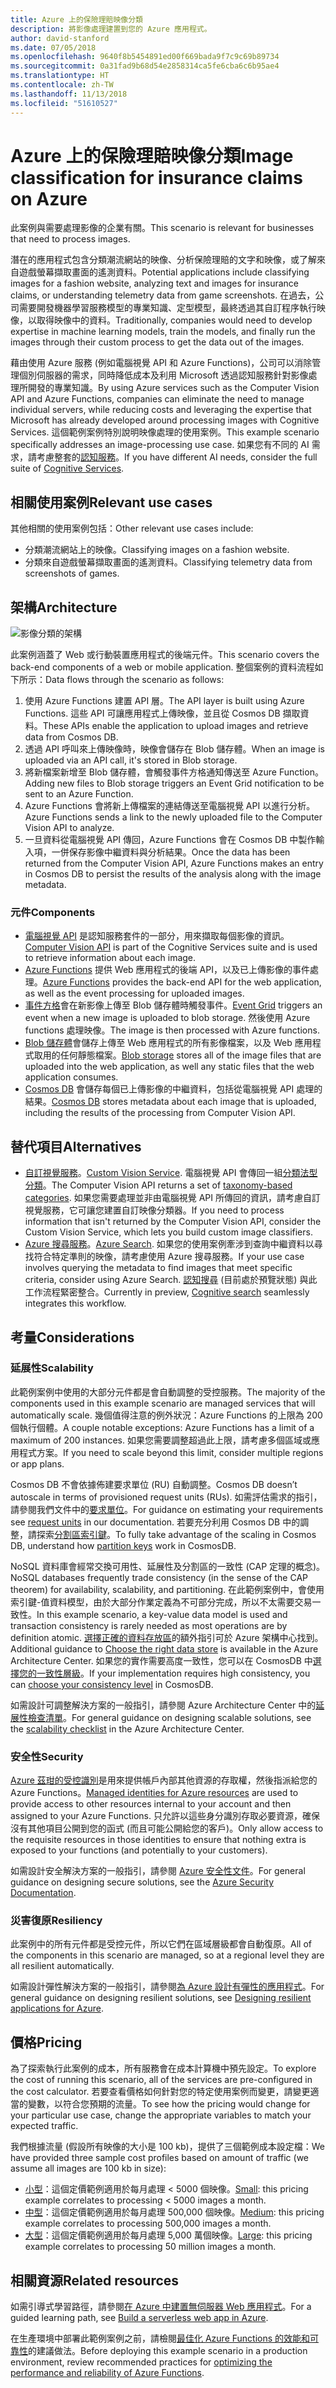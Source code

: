 ```yaml
---
title: Azure 上的保險理賠映像分類
description: 將影像處理建置到您的 Azure 應用程式。
author: david-stanford
ms.date: 07/05/2018
ms.openlocfilehash: 9640f8b5454891ed00f669bada9f7c9c69b89734
ms.sourcegitcommit: 0a31fad9b68d54e2858314ca5fe6cba6c6b95ae4
ms.translationtype: HT
ms.contentlocale: zh-TW
ms.lasthandoff: 11/13/2018
ms.locfileid: "51610527"
---
```

# <a name="image-classification-for-insurance-claims-on-azure"></a><span data-ttu-id="bf2e4-103">Azure 上的保險理賠映像分類</span><span class="sxs-lookup"><span data-stu-id="bf2e4-103">Image classification for insurance claims on Azure</span></span>

<span data-ttu-id="bf2e4-104">此案例與需要處理影像的企業有關。</span><span class="sxs-lookup"><span data-stu-id="bf2e4-104">This scenario is relevant for businesses that need to process images.</span></span>

<span data-ttu-id="bf2e4-105">潛在的應用程式包含分類潮流網站的映像、分析保險理賠的文字和映像，或了解來自遊戲螢幕擷取畫面的遙測資料。</span><span class="sxs-lookup"><span data-stu-id="bf2e4-105">Potential applications include classifying images for a fashion website, analyzing text and images for insurance claims, or understanding telemetry data from game screenshots.</span></span> <span data-ttu-id="bf2e4-106">在過去，公司需要開發機器學習服務模型的專業知識、定型模型，最終透過其自訂程序執行映像，以取得映像中的資料。</span><span class="sxs-lookup"><span data-stu-id="bf2e4-106">Traditionally, companies would need to develop expertise in machine learning models, train the models, and finally run the images through their custom process to get the data out of the images.</span></span>

<span data-ttu-id="bf2e4-107">藉由使用 Azure 服務 (例如電腦視覺 API 和 Azure Functions)，公司可以消除管理個別伺服器的需求，同時降低成本及利用 Microsoft 透過認知服務針對影像處理所開發的專業知識。</span><span class="sxs-lookup"><span data-stu-id="bf2e4-107">By using Azure services such as the Computer Vision API and Azure Functions, companies can eliminate the need to manage individual servers, while reducing costs and leveraging the expertise that Microsoft has already developed around processing images with Cognitive Services.</span></span> <span data-ttu-id="bf2e4-108">這個範例案例特別說明映像處理的使用案例。</span><span class="sxs-lookup"><span data-stu-id="bf2e4-108">This example scenario specifically addresses an image-processing use case.</span></span> <span data-ttu-id="bf2e4-109">如果您有不同的 AI 需求，請考慮整套的[認知服務](/azure/#pivot=products&panel=ai)。</span><span class="sxs-lookup"><span data-stu-id="bf2e4-109">If you have different AI needs, consider the full suite of [Cognitive Services](/azure/#pivot=products&panel=ai).</span></span>

## <a name="relevant-use-cases"></a><span data-ttu-id="bf2e4-110">相關使用案例</span><span class="sxs-lookup"><span data-stu-id="bf2e4-110">Relevant use cases</span></span>

<span data-ttu-id="bf2e4-111">其他相關的使用案例包括：</span><span class="sxs-lookup"><span data-stu-id="bf2e4-111">Other relevant use cases include:</span></span>

* <span data-ttu-id="bf2e4-112">分類潮流網站上的映像。</span><span class="sxs-lookup"><span data-stu-id="bf2e4-112">Classifying images on a fashion website.</span></span>
* <span data-ttu-id="bf2e4-113">分類來自遊戲螢幕擷取畫面的遙測資料。</span><span class="sxs-lookup"><span data-stu-id="bf2e4-113">Classifying telemetry data from screenshots of games.</span></span>

## <a name="architecture"></a><span data-ttu-id="bf2e4-114">架構</span><span class="sxs-lookup"><span data-stu-id="bf2e4-114">Architecture</span></span>

![影像分類的架構][architecture]

<span data-ttu-id="bf2e4-116">此案例涵蓋了 Web 或行動裝置應用程式的後端元件。</span><span class="sxs-lookup"><span data-stu-id="bf2e4-116">This scenario covers the back-end components of a web or mobile application.</span></span> <span data-ttu-id="bf2e4-117">整個案例的資料流程如下所示：</span><span class="sxs-lookup"><span data-stu-id="bf2e4-117">Data flows through the scenario as follows:</span></span>

1. <span data-ttu-id="bf2e4-118">使用 Azure Functions 建置 API 層。</span><span class="sxs-lookup"><span data-stu-id="bf2e4-118">The API layer is built using Azure Functions.</span></span> <span data-ttu-id="bf2e4-119">這些 API 可讓應用程式上傳映像，並且從 Cosmos DB 擷取資料。</span><span class="sxs-lookup"><span data-stu-id="bf2e4-119">These APIs enable the application to upload images and retrieve data from Cosmos DB.</span></span>
2. <span data-ttu-id="bf2e4-120">透過 API 呼叫來上傳映像時，映像會儲存在 Blob 儲存體。</span><span class="sxs-lookup"><span data-stu-id="bf2e4-120">When an image is uploaded via an API call, it's stored in Blob storage.</span></span>
3. <span data-ttu-id="bf2e4-121">將新檔案新增至 Blob 儲存體，會觸發事件方格通知傳送至 Azure Function。</span><span class="sxs-lookup"><span data-stu-id="bf2e4-121">Adding new files to Blob storage triggers an Event Grid notification to be sent to an Azure Function.</span></span>
4. <span data-ttu-id="bf2e4-122">Azure Functions 會將新上傳檔案的連結傳送至電腦視覺 API 以進行分析。</span><span class="sxs-lookup"><span data-stu-id="bf2e4-122">Azure Functions sends a link to the newly uploaded file to the Computer Vision API to analyze.</span></span>
5. <span data-ttu-id="bf2e4-123">一旦資料從電腦視覺 API 傳回，Azure Functions 會在 Cosmos DB 中製作輸入項，一併保存影像中繼資料與分析結果。</span><span class="sxs-lookup"><span data-stu-id="bf2e4-123">Once the data has been returned from the Computer Vision API, Azure Functions makes an entry in Cosmos DB to persist the results of the analysis along with the image metadata.</span></span>

### <a name="components"></a><span data-ttu-id="bf2e4-124">元件</span><span class="sxs-lookup"><span data-stu-id="bf2e4-124">Components</span></span>

* <span data-ttu-id="bf2e4-125">[電腦視覺 API](/azure/cognitive-services/computer-vision/home) 是認知服務套件的一部分，用來擷取每個影像的資訊。</span><span class="sxs-lookup"><span data-stu-id="bf2e4-125">[Computer Vision API](/azure/cognitive-services/computer-vision/home) is part of the Cognitive Services suite and is used to retrieve information about each image.</span></span>
* <span data-ttu-id="bf2e4-126">[Azure Functions](/azure/azure-functions/functions-overview) 提供 Web 應用程式的後端 API，以及已上傳影像的事件處理。</span><span class="sxs-lookup"><span data-stu-id="bf2e4-126">[Azure Functions](/azure/azure-functions/functions-overview) provides the back-end API for the web application, as well as the event processing for uploaded images.</span></span>
* <span data-ttu-id="bf2e4-127">[事件方格](/azure/event-grid/overview)會在新影像上傳至 Blob 儲存體時觸發事件。</span><span class="sxs-lookup"><span data-stu-id="bf2e4-127">[Event Grid](/azure/event-grid/overview) triggers an event when a new image is uploaded to blob storage.</span></span> <span data-ttu-id="bf2e4-128">然後使用 Azure functions 處理映像。</span><span class="sxs-lookup"><span data-stu-id="bf2e4-128">The image is then processed with Azure functions.</span></span>
* <span data-ttu-id="bf2e4-129">[Blob 儲存體](/azure/storage/blobs/storage-blobs-introduction)會儲存上傳至 Web 應用程式的所有影像檔案，以及 Web 應用程式取用的任何靜態檔案。</span><span class="sxs-lookup"><span data-stu-id="bf2e4-129">[Blob storage](/azure/storage/blobs/storage-blobs-introduction) stores all of the image files that are uploaded into the web application, as well any static files that the web application consumes.</span></span>
* <span data-ttu-id="bf2e4-130">[Cosmos DB](/azure/cosmos-db/introduction) 會儲存每個已上傳影像的中繼資料，包括從電腦視覺 API 處理的結果。</span><span class="sxs-lookup"><span data-stu-id="bf2e4-130">[Cosmos DB](/azure/cosmos-db/introduction) stores metadata about each image that is uploaded, including the results of the processing from Computer Vision API.</span></span>

## <a name="alternatives"></a><span data-ttu-id="bf2e4-131">替代項目</span><span class="sxs-lookup"><span data-stu-id="bf2e4-131">Alternatives</span></span>

* <span data-ttu-id="bf2e4-132">[自訂視覺服務](/azure/cognitive-services/custom-vision-service/home)。</span><span class="sxs-lookup"><span data-stu-id="bf2e4-132">[Custom Vision Service](/azure/cognitive-services/custom-vision-service/home).</span></span> <span data-ttu-id="bf2e4-133">電腦視覺 API 會傳回一組[分類法型分類][cv-categories]。</span><span class="sxs-lookup"><span data-stu-id="bf2e4-133">The Computer Vision API returns a set of [taxonomy-based categories][cv-categories].</span></span> <span data-ttu-id="bf2e4-134">如果您需要處理並非由電腦視覺 API 所傳回的資訊，請考慮自訂視覺服務，它可讓您建置自訂映像分類器。</span><span class="sxs-lookup"><span data-stu-id="bf2e4-134">If you need to process information that isn't returned by the Computer Vision API, consider the Custom Vision Service, which lets you build custom image classifiers.</span></span>
* <span data-ttu-id="bf2e4-135">[Azure 搜尋服務](/azure/search/search-what-is-azure-search)。</span><span class="sxs-lookup"><span data-stu-id="bf2e4-135">[Azure Search](/azure/search/search-what-is-azure-search).</span></span> <span data-ttu-id="bf2e4-136">如果您的使用案例牽涉到查詢中繼資料以尋找符合特定準則的映像，請考慮使用 Azure 搜尋服務。</span><span class="sxs-lookup"><span data-stu-id="bf2e4-136">If your use case involves querying the metadata to find images that meet specific criteria, consider using Azure Search.</span></span> <span data-ttu-id="bf2e4-137">[認知搜尋](/azure/search/cognitive-search-concept-intro) (目前處於預覽狀態) 與此工作流程緊密整合。</span><span class="sxs-lookup"><span data-stu-id="bf2e4-137">Currently in preview, [Cognitive search](/azure/search/cognitive-search-concept-intro) seamlessly integrates this workflow.</span></span>

## <a name="considerations"></a><span data-ttu-id="bf2e4-138">考量</span><span class="sxs-lookup"><span data-stu-id="bf2e4-138">Considerations</span></span>

### <a name="scalability"></a><span data-ttu-id="bf2e4-139">延展性</span><span class="sxs-lookup"><span data-stu-id="bf2e4-139">Scalability</span></span>

<span data-ttu-id="bf2e4-140">此範例案例中使用的大部分元件都是會自動調整的受控服務。</span><span class="sxs-lookup"><span data-stu-id="bf2e4-140">The majority of the components used in this example scenario are managed services that will automatically scale.</span></span> <span data-ttu-id="bf2e4-141">幾個值得注意的例外狀況：Azure Functions 的上限為 200 個執行個體。</span><span class="sxs-lookup"><span data-stu-id="bf2e4-141">A couple notable exceptions: Azure Functions has a limit of a maximum of 200 instances.</span></span> <span data-ttu-id="bf2e4-142">如果您需要調整超過此上限，請考慮多個區域或應用程式方案。</span><span class="sxs-lookup"><span data-stu-id="bf2e4-142">If you need to scale beyond this limit, consider multiple regions or app plans.</span></span>

<span data-ttu-id="bf2e4-143">Cosmos DB 不會依據佈建要求單位 (RU) 自動調整。</span><span class="sxs-lookup"><span data-stu-id="bf2e4-143">Cosmos DB doesn’t autoscale in terms of provisioned request units (RUs).</span></span> <span data-ttu-id="bf2e4-144">如需評估需求的指引，請參閱我們文件中的[要求單位](/azure/cosmos-db/request-units)。</span><span class="sxs-lookup"><span data-stu-id="bf2e4-144">For guidance on estimating your requirements see [request units](/azure/cosmos-db/request-units) in our documentation.</span></span> <span data-ttu-id="bf2e4-145">若要充分利用 Cosmos DB 中的調整，請探索[分割區索引鍵](/azure/cosmos-db/partition-data)。</span><span class="sxs-lookup"><span data-stu-id="bf2e4-145">To fully take advantage of the scaling in Cosmos DB, understand how [partition keys](/azure/cosmos-db/partition-data) work in CosmosDB.</span></span>

<span data-ttu-id="bf2e4-146">NoSQL 資料庫會經常交換可用性、延展性及分割區的一致性 (CAP 定理的概念)。</span><span class="sxs-lookup"><span data-stu-id="bf2e4-146">NoSQL databases frequently trade consistency (in the sense of the CAP theorem) for availability, scalability, and partitioning.</span></span> <span data-ttu-id="bf2e4-147">在此範例案例中，會使用索引鍵-值資料模型，由於大部分作業定義為不可部分完成，所以不太需要交易一致性。</span><span class="sxs-lookup"><span data-stu-id="bf2e4-147">In this example scenario, a key-value data model is used and transaction consistency is rarely needed as most operations are by definition atomic.</span></span> <span data-ttu-id="bf2e4-148">[選擇正確的資料存放區](../../guide/technology-choices/data-store-overview.md)的額外指引可於 Azure 架構中心找到。</span><span class="sxs-lookup"><span data-stu-id="bf2e4-148">Additional guidance to [Choose the right data store](../../guide/technology-choices/data-store-overview.md) is available in the Azure Architecture Center.</span></span> <span data-ttu-id="bf2e4-149">如果您的實作需要高度一致性，您可以在 CosmosDB 中[選擇您的一致性層級](/azure/cosmos-db/consistency-levels)。</span><span class="sxs-lookup"><span data-stu-id="bf2e4-149">If your implementation requires high consistency, you can [choose your consistency level](/azure/cosmos-db/consistency-levels) in CosmosDB.</span></span>

<span data-ttu-id="bf2e4-150">如需設計可調整解決方案的一般指引，請參閱 Azure Architecture Center 中的[延展性檢查清單][scalability]。</span><span class="sxs-lookup"><span data-stu-id="bf2e4-150">For general guidance on designing scalable solutions, see the [scalability checklist][scalability] in the Azure Architecture Center.</span></span>

### <a name="security"></a><span data-ttu-id="bf2e4-151">安全性</span><span class="sxs-lookup"><span data-stu-id="bf2e4-151">Security</span></span>

<span data-ttu-id="bf2e4-152">[Azure 茲玵的受控識別][msi]是用來提供帳戶內部其他資源的存取權，然後指派給您的 Azure Functions。</span><span class="sxs-lookup"><span data-stu-id="bf2e4-152">[Managed identities for Azure resources][msi] are used to provide access to other resources internal to your account and then assigned to your Azure Functions.</span></span> <span data-ttu-id="bf2e4-153">只允許以這些身分識別存取必要資源，確保沒有其他項目公開到您的函式 (而且可能公開給您的客戶)。</span><span class="sxs-lookup"><span data-stu-id="bf2e4-153">Only allow access to the requisite resources in those identities to ensure that nothing extra is exposed to your functions (and potentially to your customers).</span></span>

<span data-ttu-id="bf2e4-154">如需設計安全解決方案的一般指引，請參閱 [Azure 安全性文件][security]。</span><span class="sxs-lookup"><span data-stu-id="bf2e4-154">For general guidance on designing secure solutions, see the [Azure Security Documentation][security].</span></span>

### <a name="resiliency"></a><span data-ttu-id="bf2e4-155">災害復原</span><span class="sxs-lookup"><span data-stu-id="bf2e4-155">Resiliency</span></span>

<span data-ttu-id="bf2e4-156">此案例中的所有元件都是受控元件，所以它們在區域層級都會自動復原。</span><span class="sxs-lookup"><span data-stu-id="bf2e4-156">All of the components in this scenario are managed, so at a regional level they are all resilient automatically.</span></span>

<span data-ttu-id="bf2e4-157">如需設計彈性解決方案的一般指引，請參閱[為 Azure 設計有彈性的應用程式][resiliency]。</span><span class="sxs-lookup"><span data-stu-id="bf2e4-157">For general guidance on designing resilient solutions, see [Designing resilient applications for Azure][resiliency].</span></span>

## <a name="pricing"></a><span data-ttu-id="bf2e4-158">價格</span><span class="sxs-lookup"><span data-stu-id="bf2e4-158">Pricing</span></span>

<span data-ttu-id="bf2e4-159">為了探索執行此案例的成本，所有服務會在成本計算機中預先設定。</span><span class="sxs-lookup"><span data-stu-id="bf2e4-159">To explore the cost of running this scenario, all of the services are pre-configured in the cost calculator.</span></span> <span data-ttu-id="bf2e4-160">若要查看價格如何針對您的特定使用案例而變更，請變更適當的變數，以符合您預期的流量。</span><span class="sxs-lookup"><span data-stu-id="bf2e4-160">To see how the pricing would change for your particular use case, change the appropriate variables to match your expected traffic.</span></span>

<span data-ttu-id="bf2e4-161">我們根據流量 (假設所有映像的大小是 100 kb)，提供了三個範例成本設定檔：</span><span class="sxs-lookup"><span data-stu-id="bf2e4-161">We have provided three sample cost profiles based on amount of traffic (we assume all images are 100 kb in size):</span></span>

* <span data-ttu-id="bf2e4-162">[小型][small-pricing]：這個定價範例適用於每月處理 &lt; 5000 個映像。</span><span class="sxs-lookup"><span data-stu-id="bf2e4-162">[Small][small-pricing]: this pricing example correlates to processing &lt; 5000 images a month.</span></span>
* <span data-ttu-id="bf2e4-163">[中型][medium-pricing]：這個定價範例適用於每月處理 500,000 個映像。</span><span class="sxs-lookup"><span data-stu-id="bf2e4-163">[Medium][medium-pricing]: this pricing example correlates to processing 500,000 images a month.</span></span>
* <span data-ttu-id="bf2e4-164">[大型][large-pricing]：這個定價範例適用於每月處理 5,000 萬個映像。</span><span class="sxs-lookup"><span data-stu-id="bf2e4-164">[Large][large-pricing]: this pricing example correlates to processing 50 million images a month.</span></span>

## <a name="related-resources"></a><span data-ttu-id="bf2e4-165">相關資源</span><span class="sxs-lookup"><span data-stu-id="bf2e4-165">Related resources</span></span>

<span data-ttu-id="bf2e4-166">如需引導式學習路徑，請參閱[在 Azure 中建置無伺服器 Web 應用程式][serverless]。</span><span class="sxs-lookup"><span data-stu-id="bf2e4-166">For a guided learning path, see [Build a serverless web app in Azure][serverless].</span></span>

<span data-ttu-id="bf2e4-167">在生產環境中部署此範例案例之前，請檢閱[最佳化 Azure Functions 的效能和可靠性][functions-best-practices]的建議做法。</span><span class="sxs-lookup"><span data-stu-id="bf2e4-167">Before deploying this example scenario in a production environment, review recommended practices for [optimizing the performance and reliability of Azure Functions][functions-best-practices].</span></span>

<!-- links -->
[architecture]: ./media/architecture-intelligent-apps-image-processing.png
[small-pricing]: https://azure.com/e/f9b59d238b43423683db73f4a31dc380
[medium-pricing]: https://azure.com/e/7c7fc474db344b87aae93bc29ae27108
[large-pricing]: https://azure.com/e/cbadbca30f8640d6a061f8457a74ba7d
[cognitive-search]: /azure/search/cognitive-search-concept-intro
[serverless]: /azure/functions/tutorial-static-website-serverless-api-with-database
[cv-categories]: /azure/cognitive-services/computer-vision/home#the-86-category-concept
[resiliency]: /azure/architecture/resiliency/
[security]: /azure/security/
[scalability]: /azure/architecture/checklist/scalability
[functions-best-practices]: /azure/azure-functions/functions-best-practices
[msi]: /azure/app-service/app-service-managed-service-identity
